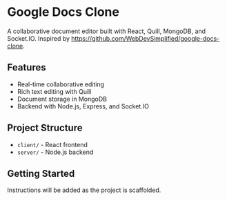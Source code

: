# Google Docs Clone

A collaborative document editor built with React, Quill, MongoDB, and Socket.IO. Inspired by https://github.com/WebDevSimplified/google-docs-clone.

## Features
- Real-time collaborative editing
- Rich text editing with Quill
- Document storage in MongoDB
- Backend with Node.js, Express, and Socket.IO

## Project Structure
- `client/` - React frontend
- `server/` - Node.js backend

## Getting Started
Instructions will be added as the project is scaffolded.
